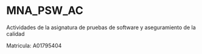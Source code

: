 # MNA_PSW_AC
Actividades de la asignatura de pruebas de software y aseguramiento de la calidad

Matricula: A01795404
